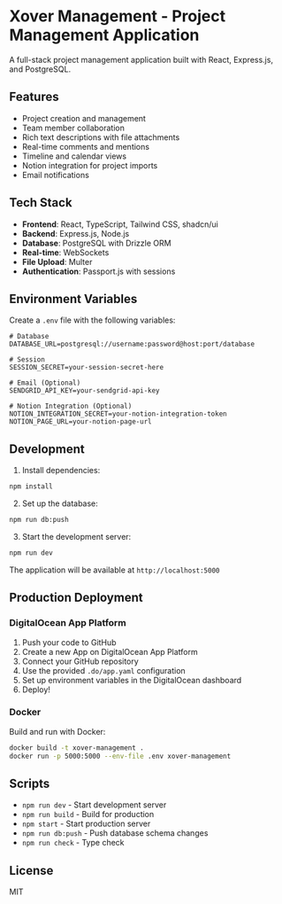 # Xover Management - Project Management Application

A full-stack project management application built with React, Express.js, and PostgreSQL.

## Features

- Project creation and management
- Team member collaboration
- Rich text descriptions with file attachments
- Real-time comments and mentions
- Timeline and calendar views
- Notion integration for project imports
- Email notifications

## Tech Stack

- **Frontend**: React, TypeScript, Tailwind CSS, shadcn/ui
- **Backend**: Express.js, Node.js
- **Database**: PostgreSQL with Drizzle ORM
- **Real-time**: WebSockets
- **File Upload**: Multer
- **Authentication**: Passport.js with sessions

## Environment Variables

Create a `.env` file with the following variables:

```env
# Database
DATABASE_URL=postgresql://username:password@host:port/database

# Session
SESSION_SECRET=your-session-secret-here

# Email (Optional)
SENDGRID_API_KEY=your-sendgrid-api-key

# Notion Integration (Optional)
NOTION_INTEGRATION_SECRET=your-notion-integration-token
NOTION_PAGE_URL=your-notion-page-url
```

## Development

1. Install dependencies:
```bash
npm install
```

2. Set up the database:
```bash
npm run db:push
```

3. Start the development server:
```bash
npm run dev
```

The application will be available at `http://localhost:5000`

## Production Deployment

### DigitalOcean App Platform

1. Push your code to GitHub
2. Create a new App on DigitalOcean App Platform
3. Connect your GitHub repository
4. Use the provided `.do/app.yaml` configuration
5. Set up environment variables in the DigitalOcean dashboard
6. Deploy!

### Docker

Build and run with Docker:

```bash
docker build -t xover-management .
docker run -p 5000:5000 --env-file .env xover-management
```

## Scripts

- `npm run dev` - Start development server
- `npm run build` - Build for production
- `npm start` - Start production server
- `npm run db:push` - Push database schema changes
- `npm run check` - Type check

## License

MIT